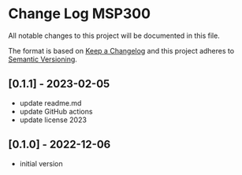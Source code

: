 # Change Log MSP300

All notable changes to this project will be documented in this file.

The format is based on [Keep a Changelog](http://keepachangelog.com/)
and this project adheres to [Semantic Versioning](http://semver.org/).



## [0.1.1] - 2023-02-05
- update readme.md
- update GitHub actions
- update license 2023


## [0.1.0] - 2022-12-06
- initial version


